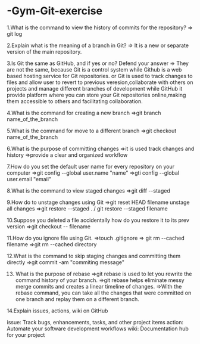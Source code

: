 # -Gym-Git-exercise
1.What is the command to view the history of commits for the repository?
=> git log

2.Explain what is the meaning of a branch in Git?
=> It is a new or separate version of the main repository.

3.Is Git the same as GitHub, and if yes or no? Defend your answer
=> They are not the same, because Git is a control system while Github is a web based hosting service for Git repositories.
or Git is used to track changes to files and allow user to revert to previous veresion,collaborate with others on projects and manage different branches of development
while GitHub it provide platform where you can store  your Git repositories online,making them accessible to others and facilitating collaboration.

4.What is the command for creating a new branch
=>git branch name_of_the_branch

5.What is the command for move to a different branch
=>git checkout name_of_the_branch

6.What is the purpose of committing changes
=>it is used track changes and history
=>provide a clear and organized workflow

7.How do you set the default user name for every repository on your computer 
=>git config --global user.name "name"
=>gti config --global user.email "email"

8.What is the command to view staged changes
=>git diff --staged

9.How do to unstage changes using Git
=>git reset HEAD filename
unstage all changes
=>git restore --staged . / git restore --staged filename

10.Suppose you deleted a file accidentally how do you restore it to its prev version
=>git checkout -- filename

11.How do you ignore file using Git.
=>touch .gitignore
=> git rm --cached filename
=>git rm --cached directory

12.What is the command to skip staging changes and committing them directly
=>git commit -am "commiting message"

13. What is the purpose of rebase
=>git rebase is used to let you rewrite the command history of your branch.
=>git rebase helps eliminate messy merge commits and creates a linear timeline of changes.
=>With the rebase command, you can take all the changes that were committed on one branch and replay them on a different branch.

14.Explain issues, actions, wiki on GitHub

issue: Track bugs, enhancements, tasks, and other project items
action: Automate your software development workflows
wiki: Documentation hub for your project
















